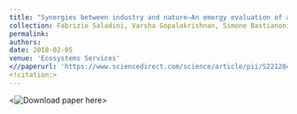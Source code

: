 ```yaml
---
title: "Synergies between industry and nature–An emergy evaluation of a biodiesel production system integrated with ecological systems"
collection: Fabrizio Saladini, Varsha Gopalakrishnan, Simone Bastianoni , Bhavik R Bakshi
permalink: 
authors: 
date: 2018-02-05
venue: 'Ecosystems Services'
<//paperurl: 'https://www.sciencedirect.com/science/article/pii/S2212041617300682'>
<!citation:> 
---
```



<![Download paper here](https://www.sciencedirect.com/science/article/pii/S2212041617300682)>

<!Recommended citation: Saladini, Fabrizio, Varsha Gopalakrishnan, Simone Bastianoni, and Bhavik R. Bakshi. "Synergies between industry and nature–An emergy evaluation of a biodiesel production system integrated with ecological systems." Ecosystem Services 30 (2018): 257-266.>
